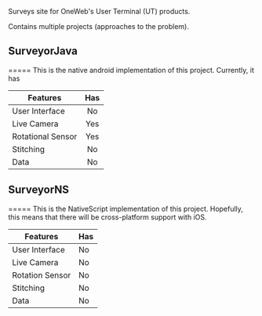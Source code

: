 Surveys site for OneWeb's User Terminal (UT) products. 

Contains multiple projects (approaches to the problem).

## SurveyorJava
=====
This is the native android implementation of this project.
Currently, it has

| Features | Has |
| ------- |:----:|
| User Interface | No |
| Live Camera | Yes |
| Rotational Sensor | Yes |
| Stitching | No |
| Data | No |

## SurveyorNS
=====
This is the NativeScript implementation of this project. Hopefully, this means that there will be cross-platform support with iOS.

Features | Has
--- | ---
User Interface | No
Live Camera | No
Rotation Sensor | No
Stitching | No
Data | No
